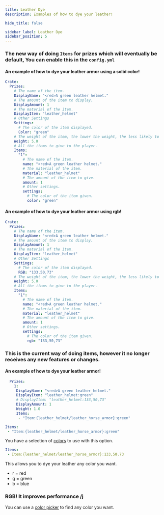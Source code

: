 ```yaml
---
title: Leather Dye
description: Examples of how to dye your leather!

hide_title: false

sidebar_label: Leather Dye
sidebar_position: 5
---
```

### The new way of doing `Items` for prizes which will eventually be default, You can enable this in the `config.yml`
#### An example of how to dye your leather armor using a solid color!
```yaml
Crate:
  Prizes:
    # The name of the item.
    DisplayName: "<red>A green leather helmet."
    # The amount of the item to display.
    DisplayAmount: 1
    # The material of the item.
    DisplayItem: "leather_helmet"
    # Other Settings
    Settings:
      # The color of the item displayed.
      Color: "green"
    # The weight of the item, the lower the weight, the less likely to win it.
    Weight: 5.0
    # All the items to give to the player.
    Items:
      "1":
        # The name of the item.
        name: "<red>A green leather helmet."
        # The material of the item.
        material: "leather_helmet"
        # The amount of the item to give.
        amount: 1
        # Other settings.
        settings:
          # The color of the item given.
          color: "green"
```

#### An example of how to dye your leather armor using rgb!
```yaml
Crate:
  Prizes:
    # The name of the item.
    DisplayName: "<red>A green leather helmet."
    # The amount of the item to display.
    DisplayAmount: 1
    # The material of the item.
    DisplayItem: "leather_helmet"
    # Other Settings
    Settings:
      # The color of the item displayed.
      RGB: "133,50,73"
    # The weight of the item, the lower the weight, the less likely to win it.
    Weight: 5.0
    # All the items to give to the player.
    Items:
      "1":
        # The name of the item.
        name: "<red>A green leather helmet."
        # The material of the item.
        material: "leather_helmet"
        # The amount of the item to give.
        amount: 1
        # Other settings.
        settings:
          # The color of the item given.
          rgb: "133,50,73"
```

### This is the current way of doing items, however it no longer receives any new features or changes.
#### An example of how to dye your leather armor!
```yaml
  Prizes:
    1:
     DisplayName: "<red>A green leather helmet."
     DisplayItem: "leather_helmet:green"
     # DisplayItem: "leather_helmet:133,50,73"
     DisplayAmount: 1
     Weight: 1.0
     Items:
      - "Item:{leather_helmet/leather_horse_armor}:green"
```

```yaml
Items:
 - "Item:{leather_helmet/leather_horse_armor}:green"
```
You have a selection of [colors](https://jd.papermc.io/paper/1.21.4/org/bukkit/Color.html) to use with this option.

```yaml
Items:
 - Item:{leather_helmet/leather_horse_armor}:133,50,73
```
This allows you to dye your leather any color you want.

* r = red
* g = green
* b = blue

### RGB! It improves performance /j
You can use a [color picker](https://htmlcolorcodes.com/color-picker/) to find any color you want.